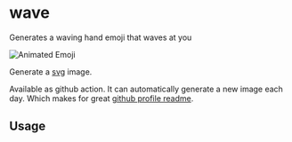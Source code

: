 # wave

Generates a waving hand emoji that waves at you

![Animated Emoji](https://iam-weijie.github.io/wave/hand-emoji.svg)

Generate a [svg](https://iam-weijie.github.io/wave/hand-emoji.svg) image.

Available as github action. It can automatically generate a new image each day. Which makes for great [github profile readme](https://docs.github.com/en/account-and-profile/setting-up-and-managing-your-github-profile/customizing-your-profile/managing-your-profile-readme).

## Usage
